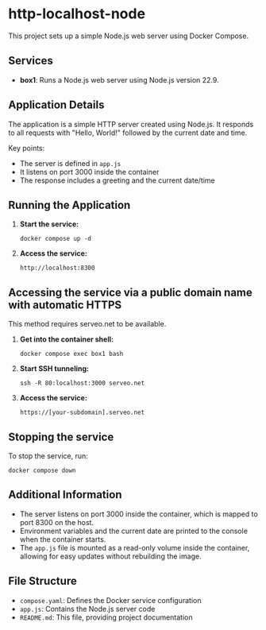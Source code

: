 # http-localhost-node

This project sets up a simple Node.js web server using Docker Compose.

## Services

* **box1**: Runs a Node.js web server using Node.js version 22.9.

## Application Details

The application is a simple HTTP server created using Node.js. It responds to all requests with "Hello, World!" followed by the current date and time.

Key points:
- The server is defined in `app.js`
- It listens on port 3000 inside the container
- The response includes a greeting and the current date/time

## Running the Application

1. **Start the service:** 
   ```
   docker compose up -d
   ```
2. **Access the service:** 
   ```
   http://localhost:8300
   ```

## Accessing the service via a public domain name with automatic HTTPS

This method requires serveo.net to be available.

1. **Get into the container shell:** 
   ```
   docker compose exec box1 bash
   ```
2. **Start SSH tunneling:** 
   ```
   ssh -R 80:localhost:3000 serveo.net
   ```
3. **Access the service:** 
   ```
   https://[your-subdomain].serveo.net
   ```

## Stopping the service

To stop the service, run:
```
docker compose down
```

## Additional Information

- The server listens on port 3000 inside the container, which is mapped to port 8300 on the host.
- Environment variables and the current date are printed to the console when the container starts.
- The `app.js` file is mounted as a read-only volume inside the container, allowing for easy updates without rebuilding the image.

## File Structure

- `compose.yaml`: Defines the Docker service configuration
- `app.js`: Contains the Node.js server code
- `README.md`: This file, providing project documentation
